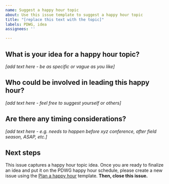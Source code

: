 ```yaml
---
name: Suggest a happy hour topic
about: Use this issue template to suggest a happy hour topic
title: "[replace this text with the topic]"
labels: PDWG, idea
assignees: ''

---
```

## What is your idea for a happy hour topic?
_[add text here - be as specific or vague as you like]_

## Who could be involved in leading this happy hour?
_[add text here - feel free to suggest yourself or others]_

## Are there any timing considerations?
_[add text here - e.g. needs to happen before xyz conference, after field season, ASAP, etc.]_

## Next steps
This issue captures a happy hour topic idea. Once you are ready to finalize an idea and put it on the PDWG happy hour schedule, please create a new issue using the [Plan a happy hour](https://github.com/paleo-data/happy-hours/issues/new?assignees=&labels=PDWG&projects=&template=plan-happy-hour.md&title=%5Breplace+this+text+with+the+happy+hour+topic%5D) template. **Then, close this issue.**
